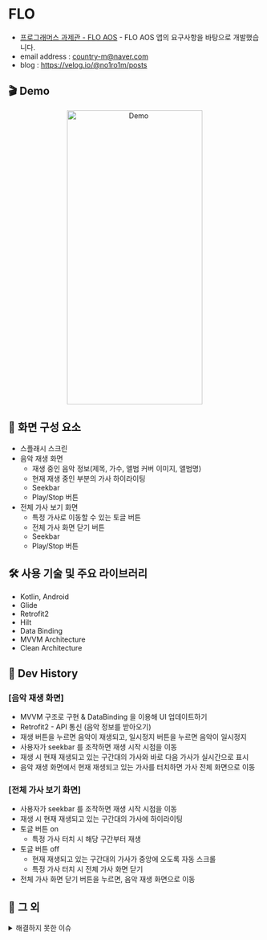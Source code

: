 # FLO
- [프로그래머스 과제관 - FLO AOS](https://school.programmers.co.kr/skill_check_assignments/3) - FLO AOS 앱의 요구사항을 바탕으로 개발했습니다.
- email address : country-m@naver.com 
- blog : https://velog.io/@no1ro1m/posts

## 🎬 Demo
<p align="center" dir="auto">
  <img src="https://user-images.githubusercontent.com/32188154/183321555-f6ef31bb-844d-4c59-bf49-31660a629a47.gif" width="270px" height="585px" title="Demo" alt="Demo"></img>
</p>

## 👀 화면 구성 요소
- 스플래시 스크린
- 음악 재생 화면
    - 재생 중인 음악 정보(제목, 가수, 앨범 커버 이미지, 앨범명)
    - 현재 재생 중인 부분의 가사 하이라이팅
    - Seekbar
    - Play/Stop 버튼
- 전체 가사 보기 화면
    - 특정 가사로 이동할 수 있는 토글 버튼
    - 전체 가사 화면 닫기 버튼
    - Seekbar
    - Play/Stop 버튼

## 🛠 사용 기술 및 주요 라이브러리

- Kotlin, Android
- Glide
- Retrofit2
- Hilt
- Data Binding
- MVVM Architecture
- Clean Architecture

## 👣 Dev History
### [음악 재생 화면]
- MVVM 구조로 구현 & DataBinding 을 이용해 UI 업데이트하기
- Retrofit2 - API 통신 (음악 정보를 받아오기)
- 재생 버튼을 누르면 음악이 재생되고, 일시정지 버튼을 누르면 음악이 일시정지
- 사용자가 seekbar 를 조작하면 재생 시작 시점을 이동
- 재생 시 현재 재생되고 있는 구간대의 가사와 바로 다음 가사가 실시간으로 표시
- 음악 재생 화면에서 현재 재생되고 있는 가사를 터치하면 가사 전체 화면으로 이동

### [전체 가사 보기 화면]
- 사용자가 seekbar 를 조작하면 재생 시작 시점을 이동
- 재생 시 현재 재생되고 있는 구간대의 가사에 하이라이팅
- 토글 버튼 on
  - 특정 가사 터치 시 해당 구간부터 재생
- 토글 버튼 off
  - 현재 재생되고 있는 구간대의 가사가 중앙에 오도록 자동 스크롤
  - 특정 가사 터치 시 전체 가사 화면 닫기
- 전체 가사 화면 닫기 버튼을 누르면, 음악 재생 화면으로 이동

## 📃 그 외
<details>
<summary>해결하지 못한 이슈</summary>
<ul dir="auto">
<li>ViewStub 을 사용해서 구현했을 때, ViewStub 의 visibility 를 GONE 시켜도 사라지지 않는 현상</li>
<li>전체 가사 보기 화면에서 현재 재생되고 있는 구간대의 가사가 중앙에 오도록 자동 스크롤을 할 때 화면이 깜빡거리는 현상</li>
</ul>
</details>
